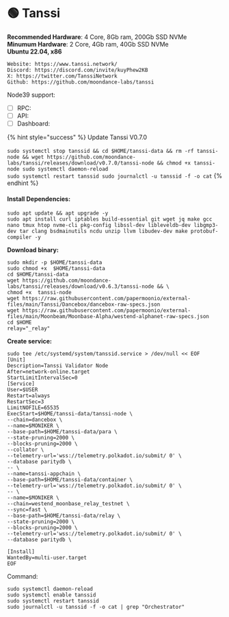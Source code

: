 # 🟢 Tanssi

**Recommended Hardware**: 4 Core, 8Gb ram, 200Gb SSD NVMe\
**Minumum Hardware**: 2 Core, 4Gb ram, 40Gb SSD NVMe\
**Ubuntu 22.04, x86**&#x20;

```
Website: https://www.tanssi.network/
Discord: https://discord.com/invite/kuyPhew2KB
X: https://twitter.com/TanssiNetwork
Github: https://github.com/moondance-labs/tanssi
```

Node39 support:

* [ ] RPC:&#x20;
* [ ] API:&#x20;
* [ ] Dashboard:&#x20;

{% hint style="success" %}
Update Tanssi V0.7.0\
\
`sudo systemctl stop tanssid && cd $HOME/tanssi-data && rm -rf tanssi-node && wget https://github.com/moondance-labs/tanssi/releases/download/v0.7.0/tanssi-node && chmod +x tanssi-node sudo systemctl daemon-reload` \
`sudo systemctl restart tanssid sudo journalctl -u tanssid -f -o cat`
{% endhint %}

#### Install Dependencies: <a href="#install-dependencies" id="install-dependencies"></a>

```
sudo apt update && apt upgrade -y
sudo apt install curl iptables build-essential git wget jq make gcc nano tmux htop nvme-cli pkg-config libssl-dev libleveldb-dev libgmp3-dev tar clang bsdmainutils ncdu unzip llvm libudev-dev make protobuf-compiler -y
```

**Download binary:**

```
sudo mkdir -p $HOME/tanssi-data
sudo chmod +x  $HOME/tanssi-data
cd $HOME/tanssi-data
wget https://github.com/moondance-labs/tanssi/releases/download/v0.6.3/tanssi-node && \
chmod +x  tanssi-node
wget https://raw.githubusercontent.com/papermoonio/external-files/main/Tanssi/Dancebox/dancebox-raw-specs.json
wget https://raw.githubusercontent.com/papermoonio/external-files/main/Moonbeam/Moonbase-Alpha/westend-alphanet-raw-specs.json
cd $HOME
relay="_relay"
```

**Create service:**

```
sudo tee /etc/systemd/system/tanssid.service > /dev/null << EOF
[Unit]
Description=Tanssi Validator Node
After=network-online.target
StartLimitIntervalSec=0
[Service]
User=$USER
Restart=always
RestartSec=3
LimitNOFILE=65535
ExecStart=$HOME/tanssi-data/tanssi-node \
--chain=dancebox \
--name=$MONIKER \
--base-path=$HOME/tanssi-data/para \
--state-pruning=2000 \
--blocks-pruning=2000 \
--collator \
--telemetry-url='wss://telemetry.polkadot.io/submit/ 0' \
--database paritydb \
-- \
--name=tanssi-appchain \
--base-path=$HOME/tanssi-data/container \
--telemetry-url='wss://telemetry.polkadot.io/submit/ 0' \
-- \
--name=$MONIKER \
--chain=westend_moonbase_relay_testnet \
--sync=fast \
--base-path=$HOME/tanssi-data/relay \
--state-pruning=2000 \
--blocks-pruning=2000 \
--telemetry-url='wss://telemetry.polkadot.io/submit/ 0' \
--database paritydb \

[Install]
WantedBy=multi-user.target
EOF
```

Command:

```
sudo systemctl daemon-reload
sudo systemctl enable tanssid
sudo systemctl restart tanssid
sudo journalctl -u tanssid -f -o cat | grep "Orchestrator"
```
